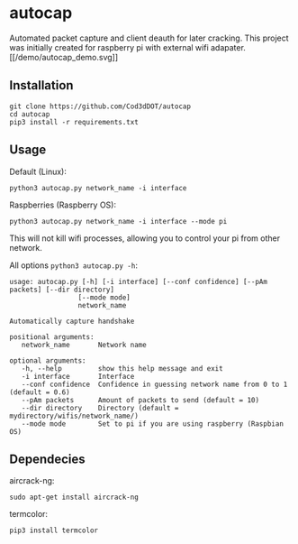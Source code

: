 # autocap
 Automated packet capture and client deauth for later cracking.
 This project was initially created for raspberry pi with external wifi adapater.
 [[/demo/autocap_demo.svg]]
## Installation
 ```
 git clone https://github.com/Cod3dDOT/autocap
 cd autocap
 pip3 install -r requirements.txt
 ```
## Usage
 Default (Linux):
 ```
 python3 autocap.py network_name -i interface
 ```
 Raspberries (Raspberry OS):
 ```
 python3 autocap.py network_name -i interface --mode pi
 ```
 This will not kill wifi processes, allowing you to control your pi from other network.
 
 All options ```python3 autocap.py -h```:
 ```
 usage: autocap.py [-h] [-i interface] [--conf confidence] [--pAm packets] [--dir directory]
                  [--mode mode]
                  network_name

 Automatically capture handshake

 positional arguments:
	network_name       Network name

 optional arguments:
	-h, --help         show this help message and exit
	-i interface       Interface
	--conf confidence  Confidence in guessing network name from 0 to 1 (default = 0.6)
	--pAm packets      Amount of packets to send (default = 10)
	--dir directory    Directory (default = mydirectory/wifis/network_name/)
	--mode mode        Set to pi if you are using raspberry (Raspbian OS)
 ```
## Dependecies
 aircrack-ng:
 ```
 sudo apt-get install aircrack-ng
 ```
 termcolor:
 ```
 pip3 install termcolor
 ```